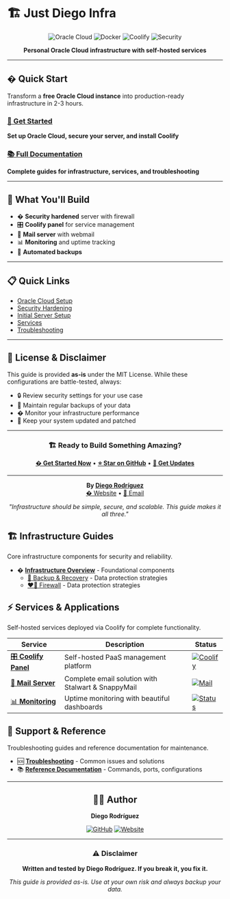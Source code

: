 
# 🏗️ Just Diego Infra

<div align="center">

![Oracle Cloud](https://img.shields.io/badge/Oracle_Cloud-Always_Free-F80000?style=for-the-badge&logo=oracle&logoColor=white)
![Docker](https://img.shields.io/badge/Docker-2496ED?style=for-the-badge&logo=docker&logoColor=white)
![Coolify](https://img.shields.io/badge/Coolify-6366F1?style=for-the-badge&logo=docker&logoColor=white)
![Security](https://img.shields.io/badge/Security-Hardened-00D4AA?style=for-the-badge&logo=shield&logoColor=white)

**Personal Oracle Cloud infrastructure with self-hosted services**

</div>

---

## � Quick Start

Transform a **free Oracle Cloud instance** into production-ready infrastructure in 2-3 hours.

### [📖 Get Started](./docs/getting-started/README.md)
**Set up Oracle Cloud, secure your server, and install Coolify**

### [📚 Full Documentation](./docs/README.md)
**Complete guides for infrastructure, services, and troubleshooting**

---

## 🎯 What You'll Build

- � **Security hardened** server with firewall
- 🎛️ **Coolify panel** for service management  
- 📧 **Mail server** with webmail
- 📊 **Monitoring** and uptime tracking
- 💾 **Automated backups**

---

## 📋 Quick Links

- [Oracle Cloud Setup](./docs/getting-started/oracle-cloud-setup.md)
- [Security Hardening](./docs/getting-started/security-hardening.md)
- [Initial Server Setup](./docs/getting-started/initial-server-setup.md)
- [Services](./docs/services/)
- [Troubleshooting](./docs/troubleshooting/)

---

## 📄 **License & Disclaimer**

This guide is provided **as-is** under the MIT License. While these configurations are battle-tested, always:
- 🔒 Review security settings for your use case
- 💾 Maintain regular backups of your data  
- � Monitor your infrastructure performance
- 🔄 Keep your system updated and patched

---

<div align="center">

### 🏗️ **Ready to Build Something Amazing?**

[**� Get Started Now**](docs/getting-started/) • [**⭐ Star on GitHub**](https://github.com/dewstouh/justdiego-infra) • [**📧 Get Updates**](https://justdiego.com)

---

**By [Diego Rodríguez](https://github.com/dewstouh)**  
[� Website](https://justdiego.com) • [📧 Email](mailto:hello@justdiego.com)

*"Infrastructure should be simple, secure, and scalable. This guide makes it all three."*

</div>

## 🏗️ Infrastructure Guides
Core infrastructure components for security and reliability.

- � **[Infrastructure Overview](./docs/infrastructure/)** - Foundational components
  - [💾 Backup & Recovery](./docs/infrastructure/backup-recovery/README.md) - Data protection strategies
  - [❤️‍🔥 Firewall](./docs/infrastructure/firewall/README.md) - Data protection strategies

## ⚡ Services & Applications
Self-hosted services deployed via Coolify for complete functionality.

<div align="center">

| Service | Description | Status |
|---------|-------------|--------|
| [🎛️ **Coolify Panel**](./docs/services/coolify/) | Self-hosted PaaS management platform | [![Coolify](https://img.shields.io/badge/Coolify-Ready-6366F1?style=flat-square)](./docs/services/coolify/) |
| [📧 **Mail Server**](./docs/services/mail-server/) | Complete email solution with Stalwart & SnappyMail | [![Mail](https://img.shields.io/badge/Mail_Server-Ready-FF6B6B?style=flat-square)](./docs/services/mail-server/) |
| [📊 **Monitoring**](./docs/services/monitoring/) | Uptime monitoring with beautiful dashboards | [![Status](https://img.shields.io/badge/Monitoring-Ready-4ECDC4?style=flat-square)](./docs/services/monitoring/) |

</div>

## 🔧 Support & Reference
Troubleshooting guides and reference documentation for maintenance.

- 🆘 **[Troubleshooting](./docs/troubleshooting/)** - Common issues and solutions
- 📚 **[Reference Documentation](./docs/reference/)** - Commands, ports, configurations

---

<div align="center">

## 👨‍💻 Author

**Diego Rodríguez**

[![GitHub](https://img.shields.io/badge/GitHub-Profile-181717?style=for-the-badge&logo=github&logoColor=white)](https://github.com/justdiego)
[![Website](https://img.shields.io/badge/Website-justdiego.com-FF6B6B?style=for-the-badge&logo=firefox&logoColor=white)](https://justdiego.com)

---

### ⚠️ Disclaimer
**Written and tested by Diego Rodríguez. If you break it, you fix it.**

*This guide is provided as-is. Use at your own risk and always backup your data.*

</div>